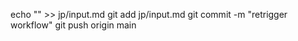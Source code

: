 echo "<!-- retrigger -->" >> jp/input.md
git add jp/input.md
git commit -m "retrigger workflow"
git push origin main
